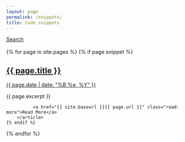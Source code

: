 ```yaml
---
layout: page
permalink: /snippets/
title: Code snippets
---
```


<nav>
	<a href="{{ site.baseurl }}/searchSnippets">Search</a>
</nav><br>

<div id="archives">
{% for page in site.pages %}
    {% if page.snippet %}
        <article class="post">
              <a href="{{ site.baseurl }}{{ page.url }}">
                <h1>{{ page.title }}</h1>
                <div>
                    <p class="post_date">{{ page.date | date: "%B %e, %Y" }}</p>
                </div>
              </a>
              <div class="entry">
                {{ page.excerpt }}
              </div>
        
              <a href="{{ site.baseurl }}{{ page.url }}" class="read-more">Read More</a>
        </article>
    {% endif %}
{% endfor %}
</div>